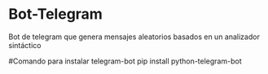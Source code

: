 # Bot-Telegram
Bot de telegram que genera mensajes aleatorios basados en un analizador sintáctico

#Comando para instalar telegram-bot
pip install python-telegram-bot
